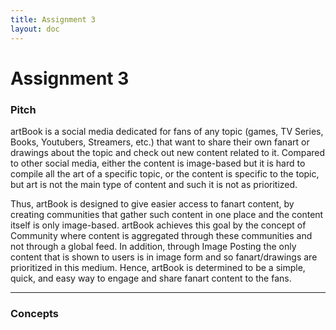 ```yaml
---
title: Assignment 3
layout: doc
---
```


# Assignment 3

### Pitch

artBook is a social media dedicated for fans of any topic (games, TV Series, Books, Youtubers, Streamers, etc.) that want to share their own fanart or drawings about the topic and check out new content related to it. Compared to other social media, either the content is image-based but it is hard to compile all the art of a specific topic, or the content is specific to the topic, but art is not the main type of content and such it is not as prioritized.

Thus, artBook is designed to give easier access to fanart content, by creating communities that gather such content in one place and the content itself is only image-based. artBook achieves this goal by the concept of Community where content is aggregated through these communities and not through a global feed. In addition, through Image Posting the only content that is shown to users is in image form and so fanart/drawings are prioritized in this medium. Hence, artBook is determined to be a simple, quick, and easy way to engage and share fanart content to the fans.

---

### Concepts
